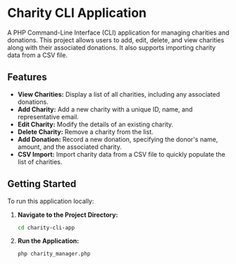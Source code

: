 # Charity CLI Application

A PHP Command-Line Interface (CLI) application for managing charities and donations. This project allows users to add, edit, delete, and view charities along with their associated donations. It also supports importing charity data from a CSV file.

## Features

- **View Charities:** Display a list of all charities, including any associated donations.
- **Add Charity:** Add a new charity with a unique ID, name, and representative email.
- **Edit Charity:** Modify the details of an existing charity.
- **Delete Charity:** Remove a charity from the list.
- **Add Donation:** Record a new donation, specifying the donor's name, amount, and the associated charity.
- **CSV Import:** Import charity data from a CSV file to quickly populate the list of charities.

## Getting Started

To run this application locally:

1. **Navigate to the Project Directory:**
   ```bash
   cd charity-cli-app
   
2. **Run the Application:**
   ```bash
   php charity_manager.php
